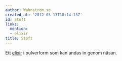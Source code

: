 ```yaml
---
author: Wahnstrom.se
created_at: '2012-03-13T18:14:13Z'
id: Stoft
links:
  mention:
  - elixir
title: Stoft
---
```


Ett [elixir] i pulverform som kan andas in genom näsan.

  [elixir]: elixir